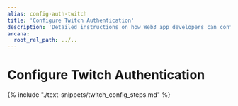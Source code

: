 ```yaml
---
alias: config-auth-twitch
title: 'Configure Twitch Authentication'
description: 'Detailed instructions on how Web3 app developers can configure Twitch authentication to onboard users in apps that are integrated with the Arcana Auth SDK.'
arcana:
  root_rel_path: ../..
---
```


# Configure Twitch Authentication

{% include "./text-snippets/twitch_config_steps.md" %}